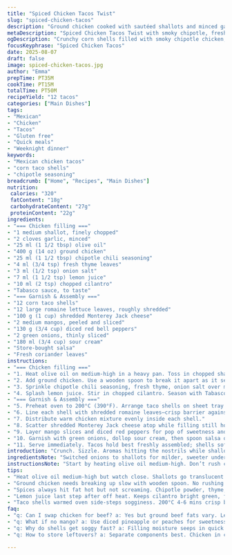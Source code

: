 ```yaml
---
title: "Spiced Chicken Tacos Twist"
slug: "spiced-chicken-tacos"
description: "Ground chicken cooked with sautéed shallots and minced garlic in olive oil, seasoned with a smoky chipotle chili blend and fresh thyme, plus a splash of lemon juice and chopped cilantro. Warm corn taco shells filled with crisp romaine lettuce, shredded Monterey Jack cheese, sliced mango instead of avocado, diced red peppers replacing tomatoes, green onions, sour cream, store-bought salsa, and fresh coriander leaves. A balanced, gluten-egg-nut free main dish serving 12."
metaDescription: "Spiced Chicken Tacos Twist with smoky chipotle, fresh thyme, mango slices, and crunchy red peppers in warm corn shells. Gluten and egg free, serves 12."
ogDescription: "Crunchy corn shells filled with smoky chipotle chicken, sweet mango, crisp romaine, and fresh herbs. Bright, layered tacos serving 12 with easy swaps."
focusKeyphrase: "Spiced Chicken Tacos"
date: 2025-08-07
draft: false
image: spiced-chicken-tacos.jpg
author: "Emma"
prepTime: PT35M
cookTime: PT15M
totalTime: PT50M
recipeYield: "12 tacos"
categories: ["Main Dishes"]
tags:
- "Mexican"
- "Chicken"
- "Tacos"
- "Gluten free"
- "Quick meals"
- "Weeknight dinner"
keywords:
- "Mexican chicken tacos"
- "corn taco shells"
- "chipotle seasoning"
breadcrumb: ["Home", "Recipes", "Main Dishes"]
nutrition: 
 calories: "320"
 fatContent: "18g"
 carbohydrateContent: "27g"
 proteinContent: "22g"
ingredients:
- "=== Chicken filling ==="
- "1 medium shallot, finely chopped"
- "2 cloves garlic, minced"
- "25 ml (1 1/2 tbsp) olive oil"
- "400 g (14 oz) ground chicken"
- "25 ml (1 1/2 tbsp) chipotle chili seasoning"
- "4 ml (3/4 tsp) fresh thyme leaves"
- "3 ml (1/2 tsp) onion salt"
- "7 ml (1 1/2 tsp) lemon juice"
- "10 ml (2 tsp) chopped cilantro"
- "Tabasco sauce, to taste"
- "=== Garnish & Assembly ==="
- "12 corn taco shells"
- "12 large romaine lettuce leaves, roughly shredded"
- "100 g (1 cup) shredded Monterey Jack cheese"
- "2 medium mangos, peeled and sliced"
- "130 g (3/4 cup) diced red bell peppers"
- "2 green onions, thinly sliced"
- "180 ml (3/4 cup) sour cream"
- "Store-bought salsa"
- "Fresh coriander leaves"
instructions:
- "=== Chicken filling ==="
- "1. Heat olive oil on medium-high in a heavy pan. Toss in chopped shallots and garlic. Sizzle until edges go translucent and aroma hits—about 3-4 minutes. Watch closely; garlic burns fast here."
- "2. Add ground chicken. Use a wooden spoon to break it apart as it sears. Cook until no longer pink and starts forming a light crust—roughly 7 minutes. Don’t rush; patience here builds texture."
- "3. Sprinkle chipotle chili seasoning, fresh thyme, onion salt over meat. Stir thoroughly, so spices bloom in hot fat. Let everything cook until fragrant and color deepens slightly, around 4 minutes. A slight char adds depth."
- "4. Splash lemon juice. Stir in chopped cilantro. Season with Tabasco sauce sparingly; adjust heat later when assembling. Remove pan from heat promptly once bright green herbs wilt."
- "=== Garnish & Assembly ==="
- "5. Preheat oven to 200°C (390°F). Arrange taco shells on sheet tray. Warm in oven 4-6 minutes until shells crisp but not browned. They need rigidity to hold juicy filling."
- "6. Line each shell with shredded romaine leaves—crisp barrier against sogginess."
- "7. Distribute warm chicken mixture evenly inside each shell."
- "8. Scatter shredded Monterey Jack cheese atop while filling still hot to melt slightly."
- "9. Layer mango slices and diced red peppers for pop of sweetness and crunch; works better than avocado/tomato combo if you want brighter flavors."
- "10. Garnish with green onions, dollop sour cream, then spoon salsa over. Finish with fresh coriander leaves."
- "11. Serve immediately. Tacos hold best freshly assembled; shells soften if waiting too long."
introduction: "Crunch. Sizzle. Aromas hitting the nostrils while shallots turn golden. Garlic bubbles, chicken hisses, seasoning dusted like magic. Chipotle heat teasing, thyme’s earthy note layered in. Familiar taco base but small swaps, turning expectations upside down. Romaine for crispness, mango slices for unexpected sweetness, red pepper’s crunch instead of the usual tomatoes. Cheese melts just so, the whole aromatic mess wrapped in a corn shell with texture and bite. Not fancy tricks, just an honest, lived-in way to reclaim taco night with something fresher and a bit more punch. It’s about smell, snap, and balance—things I figured out after a few too many soggy shells and bland totals. Took me to skip avocados sometimes—for a change the sweet hits, refreshing brightness right when the spice fades. Good for gluten or egg sensitivities, too. Perfect if you want to keep it real without fuss."
ingredientsNote: "Switched onions to shallots for milder, sweeter undertones; garlic stays but watch the burn risk. Ground chicken source matters here—lean but with some fat keeps filling juicy. Chipotle chili powder instead of generic chili mix gives smoky depth and more control—you can dial heat up or down by changing quantity or adding smoked paprika for complexity. Thyme replaces oregano for a fresher herbal note; works nicer with citrus. Lemon juice over lime this time—less sharp, adds subtle brightness. Mango swaps avocado—less fat but sweeter and juicy, plus peppers instead of tomatoes lend crunch and color without excess moisture that sogs shells fast. Corn tortillas chosen for sturdiness; if those crack, slightly warm on skillet for pliability before oven crisping. Cheese swap to Monterey Jack for melt and mild creaminess without overpowering heat. Sour cream edges toward tang, giving cooling contrast alongside salsa. If Tabasco’s too hot, substitute with a milder chili sauce or skip, adding extra lemon instead. Keep herbs chopped fresh and loosely tossed to avoid browning in heat."
instructionsNote: "Start by heating olive oil medium-high. Don’t rush caramelizing shallots—they soften and release sweetness slowly, aroma a good sign you’re on track. Garlic first touches oil then must turn just golden, no black bits, or bitterness ruins the batch. Ground chicken—patience here, break slowly for flaky texture. Sear to color, not just cook through. When spices hit warm fat, they release oils—swirl pan around for even coating. Timing spices too soon locks bitterness; too late misses layers. Lemon juice and cilantro last for freshness, stirring off the heat to keep bright color and flavor. Oven warming taco shells just until warm crisps the wrapper but stops before browning. If they crack, reset in skillet on low heat a few seconds each side. Assemble tacos quickly; the longer filling touches lettuce, the soggier it gets. Adding cheese atop wet filling reduces melting time but also seals some moisture in. Mango slices best fresh, not mushy, so peel and slice just before serving. Garnishes tossed last-minute to preserve crunch and color. Tabasco or similar hot sauce can adjust final fire per person, better added individually. Serve immediately. Leftovers best dismantled and used in salad or bowl—the shell soon gets sad and limp otherwise."
tips:
- "Heat olive oil medium-high but watch close. Shallots go translucent first—listen for light sizzle, smell sweet onions turning soft; garlic added after or risk bitterness. Toss garlic once edges start clear, not brown or black. Layers of aroma tell when to move on."
- "Ground chicken needs breaking up slow with wooden spoon. No rushing or clumps remain. Light crust forms when seared right, faint browning on bits. Not gray mush. Patience here builds savory texture; stirring too much cools pan, prevents crust."
- "Spices always hit fat hot but not screaming. Chipotle powder, thyme, onion salt added at once then stirred gently, not smashed. Oils release aroma, slight deepening of meat color signals readiness. Too early spice? Bitterness. Too late? Flat flavor."
- "Lemon juice last step after off heat. Keeps cilantro bright green, fresh. Herbs wilt fast, lose punch if cooked too long. Tabasco added modestly here; heat can come later at assembly. Adjust in bowls for personal flair."
- "Taco shells warmed oven side-steps sogginess. 200°C 4-6 mins crisp but no browning, or shells dry/fibrous. If crack, quick skillet flip softens without losing crisp edges. Layering lettuce before filling protects shell, keeps crunch longer."
faq:
- "q: Can I swap chicken for beef? a: Yes but ground beef fats vary. Leaner means dryer filling; add splash olive oil or extra spices. Cook similar way—watch fat rendering to avoid stewing meat. Adjust cook time if chunks bigger."
- "q: What if no mango? a: Use diced pineapple or peaches for sweetness but add just before serving to avoid mush. Apples work too but textural contrast different. Mango’s juiciness unique; drying fruits changes mouthfeel."
- "q: Why do shells get soggy fast? a: Filling moisture seeps in quick. Lettuce barrier stops some but heat factor too. Warm shells only briefly. Assemble last minute. Cheese melts seal wetness but over-moist fillings still soak after time. No magic fix except timing or crunchy toppings."
- "q: How to store leftovers? a: Separate components best. Chicken in covered container, lettuce on side to keep crisp. Shells store dry but lose texture quick. Reheat chicken gently, avoid microwave steam trap. Use filling next day in salads or wraps."

---
```

